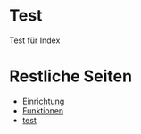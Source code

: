 # Test
Test für Index

# Restliche Seiten

- [Einrichtung](docs/setup.md)
- [Funktionen](docs/features.md)
- [test](test.md)
